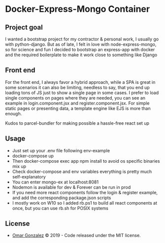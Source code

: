 # Docker-Express-Mongo Container

## Project goal

I wanted a bootstrap project for my contractor & personal work, I usually go with python-django. But as of late, I felt in love with node-express-mongo, so for science and fun I decided to bootstrap an express-app with docker and the required boilerplate to make it work close to something like Django

## Front end

For the front end, I always favor a hybrid approach, while a SPA is great in some scenarios it can also be limiting, needless to say, that you end up loading tons of JS just to show a single page in some cases. I prefer to load single components on pages where they are needed, you can see an example in login.component.jsx and register.component.jsx. For simple static pages or presenting data, a template engine like EJS is more than enough.

Kudos to parcel-bundler for making possible a hassle-free react set up

## Usage

* Just set up your .env file following env-example
* docker-compose up
* Then docker-compose exec app npm install to avoid os specific binaries mix up
* Check docker-compose and env variables everything is pretty much self-explanatory
* You can enter mongo-ex at localhost:8081
* Nodemon is available for dev & Forever can be run in prod
* If you need more react components follow the login & register example, and add the corresponding package.json scripts
* I mostly work on W10 so I added rb.ps1 to build all react components at once, but you can use rb.sh for POSIX systems

## License

* [Omar Gonzalez](https://www.linkedin.com/in/omar-gonzalez-rocha-2199135a) &copy; 2019 - Code released under the MIT license.
